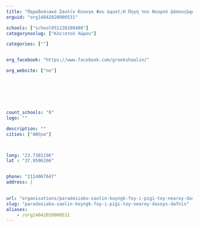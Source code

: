 ```yaml
---
title: "Παραδοσιακό Σαολίν Κουνγκ Φου &quot;Η Πηγή του Νεαρού Δάσους&quot;  Δάφνης"
orguid: "org14042020000531"

schools: ["school051220180408"]
categorynoslug: ["Κλειστού Χώρου"]

categories: [""]


org_facebook: "https://www.facebook.com/greekshaolin/"

org_website: ["no"]







count_schools: "0"
logo: ""

description: ""
cities: ["Αθήνα"]



long: "23.7381196"
lat : "37.9506266"


phone: "2114067647"
address: |
    

url: "organisations/paradosiako-saolin-koyngk-foy-i-pigi-toy-nearoy-dasoys-dafnis/athina/"
slug: "paradosiako-saolin-koyngk-foy-i-pigi-toy-nearoy-dasoys-dafnis"
aliases:
    - /org14042020000531
---
```



